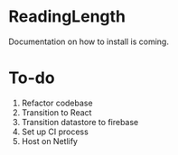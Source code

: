 # ReadingLength
Documentation on how to install is coming.

# To-do
1. Refactor codebase
2. Transition to React
3. Transition datastore to firebase
4. Set up CI process
5. Host on Netlify

